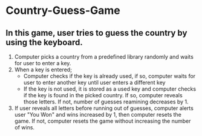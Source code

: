 # Country-Guess-Game


## In this game, user tries to guess the country by using the keyboard.

1) Computer picks a country from a predefined library randomly and waits for user to enter a key.
2) When a key is entered;
    - Computer checks if the key is already used, if so, computer waits for user to enter another key until user enters a different key
    - If the key is not used, it is stored as a used key and computer checks if the key is found in the picked country. If so, computer reveals those letters. If not, number of guesses reamining decreases by 1.
3) If user reveals all letters before running out of guesses, computer alerts user "You Won" and wins increased by 1, then computer resets the game. If not, computer resets the game without increasing the number of wins.
